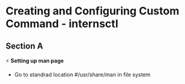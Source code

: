 # Creating and Configuring Custom Command - internsctl
## Section A
⚡ **Setting up man page**
- Go to standrad location #/usr/share/man in file system 


